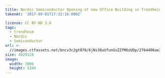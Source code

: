 ```yaml
---
title: Nordic Semiconductor Opening of new Office Building in Trondheim
takenAt: '2017-09-01T17:32:16.000Z'

license: CC BY-ND 3.0
tags:
  - trondheim
  - Nordic
  - Semiconductor
url: >-
  //images.ctfassets.net/bncv3c2gt878/6jNs38uUfunGsZZfMOzUDp/2764406ae38f06e0f5a8721ea4ba795d/nordic-semiconductor-opening-of-new-office-building-in-trondheim_37006148895_o
size: 4829128
image:
  width: 3006
  height: 5344
---
```

